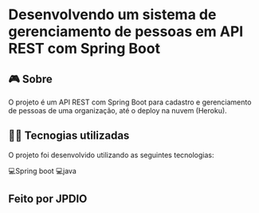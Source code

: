 # Desenvolvendo um sistema de gerenciamento de pessoas em API REST com Spring Boot

## 🎮️ Sobre
O projeto é um API REST com Spring Boot para cadastro e gerenciamento de  pessoas de uma organização, até o deploy na nuvem (Heroku).

## 👨‍💻️ Tecnogias utilizadas
O projeto foi desenvolvido utilizando as seguintes tecnologias:

💻️Spring boot 💻️java 

## Feito por JPDIO
